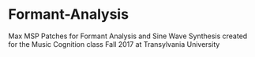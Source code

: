 # Formant-Analysis

Max MSP Patches for Formant Analysis and Sine Wave Synthesis created for the Music Cognition class Fall 2017 at Transylvania University
